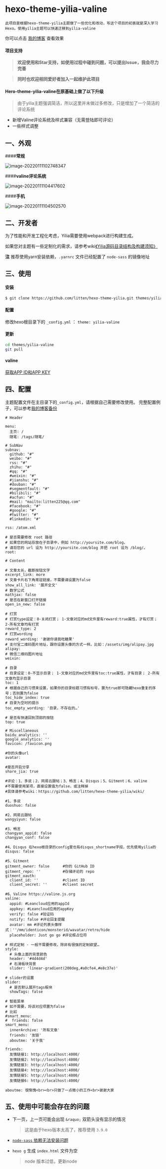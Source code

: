 hexo-theme-yilia-valine
================

    此项目是根据hexo-theme-yilia主题做了一些优化和改动，写这个项目的初衷就是深入学习Hexo。使用yilia主题可以快速迁移到yilia-valine

你可以点击 [我的博客](https://www.buxiaoxing.com/) 查看效果

#### 项目支持

> **欢迎使用和Star支持，如使用过程中碰到问题，可以提出Issue，我会尽力完善**

> **同时也欢迎相同爱好者加入一起维护此项目**

#### Hero-theme-yilia-valine在原基础上做了以下升级
> 由于yilia主题强调简洁，所以这里并未做过多修改，只是增加了一个简洁的评论系统

- 新增Valine评论系统及样式兼容（无需登陆即可评论）
- 一些样式调整

## 一、外观

####**常规**

![image-20220111102748347](https://gitee.com/buxiaoxing/image-bed/raw/master/img/image-20220111102748347.png)



####**valine评论系统**

![image-20220111104417602](https://gitee.com/buxiaoxing/image-bed/raw/master/img/image-20220111104417602.png)

####**手机**

 ![image-20220111104502570](https://gitee.com/buxiaoxing/image-bed/raw/master/img/image-20220111104502570.png)

## 二、开发者

为了性能和开发工程化考虑，Yilia需要使用webpack进行构建生成。

如果您对主题有一些定制化的需求，请参考wiki[《Yilia源码目录结构及构建须知》](https://github.com/litten/hexo-theme-yilia/wiki/Yilia%E6%BA%90%E7%A0%81%E7%9B%AE%E5%BD%95%E7%BB%93%E6%9E%84%E5%8F%8A%E6%9E%84%E5%BB%BA%E9%A1%BB%E7%9F%A5)

**注** 推荐使用yarn安装依赖，`.yarnrc` 文件已经配置了 `node-sass` 的镜像地址

## 三、使用

#### 安装

``` bash
$ git clone https://github.com/litten/hexo-theme-yilia.git themes/yilia-valine
```

#### 配置

修改hexo根目录下的 `_config.yml` ： `theme: yilia-valine`

#### 更新

``` bash
cd themes/yilia-valine
git pull
```

#### valine

[获取APP ID和APP KEY](https://valine.js.org/quickstart.html)

## 四、配置

主题配置文件在主目录下的`_config.yml`，请根据自己需要修改使用。
完整配置例子，可以参考[我的博客备份](https://github.com/buxiaoxing/hexoBlog)

```
# Header

menu:
  主页: /
  随笔: /tags/随笔/

# SubNav
subnav:
  github: "#"
  weibo: "#"
  rss: "#"
  zhihu: "#"
  #qq: "#"
  #weixin: "#"
  #jianshu: "#"
  #douban: "#"
  #segmentfault: "#"
  #bilibili: "#"
  #acfun: "#"
  #mail: "mailto:litten225@qq.com"
  #facebook: "#"
  #google: "#"
  #twitter: "#"
  #linkedin: "#"

rss: /atom.xml

# 是否需要修改 root 路径
# 如果您的网站存放在子目录中，例如 http://yoursite.com/blog，
# 请将您的 url 设为 http://yoursite.com/blog 并把 root 设为 /blog/。
root:

# Content

# 文章太长，截断按钮文字
excerpt_link: more
# 文章卡片右下角常驻链接，不需要请设置为false
show_all_link: '展开全文'
# 数学公式
mathjax: false
# 是否在新窗口打开链接
open_in_new: false

# 打赏
# 打赏type设定：0-关闭打赏； 1-文章对应的md文件里有reward:true属性，才有打赏； 2-所有文章均有打赏
reward_type: 2
# 打赏wording
reward_wording: '谢谢你请我吃糖果'
# 支付宝二维码图片地址，跟你设置头像的方式一样。比如：/assets/img/alipay.jpg
alipay:
# 微信二维码图片地址
weixin:

# 目录
# 目录设定：0-不显示目录； 1-文章对应的md文件里有toc:true属性，才有目录； 2-所有文章均显示目录
toc: 1
# 根据自己的习惯来设置，如果你的目录标题习惯有标号，置为true即可隐藏hexo重复的序号；否则置为false
toc_hide_index: true
# 目录为空时的提示
toc_empty_wording: '目录，不存在的…'

# 是否有快速回到顶部的按钮
top: true

# Miscellaneous
baidu_analytics: ''
google_analytics: ''
favicon: /favicon.png

#你的头像url
avatar:

#是否开启分享
share_jia: true

#评论：1、多说；2、网易云跟帖；3、畅言；4、Disqus；5、Gitment；6、valine
#不需要使用某项，直接设置值为false，或注释掉
#具体请参考wiki：https://github.com/litten/hexo-theme-yilia/wiki/

#1、多说
duoshuo: false

#2、网易云跟帖
wangyiyun: false

#3、畅言
changyan_appid: false
changyan_conf: false

#4、Disqus 在hexo根目录的config里也有disqus_shortname字段，优先使用yilia的
disqus: false

#5、Gitment
gitment_owner: false      #你的 GitHub ID
gitment_repo: ''          #存储评论的 repo
gitment_oauth:
  client_id: ''           #client ID
  client_secret: ''       #client secret

#6、Valine https://valine.js.org
valine:
  appid: #Leancloud应用的appId
  appkey: #Leancloud应用的appKey
  verify: false #验证码
  notify: false #评论回复提醒
  avatar: mm #评论列表头像样式：''/mm/identicon/monsterid/wavatar/retro/hide
  placeholder: Just go go #评论框占位符

# 样式定制 - 一般不需要修改，除非有很强的定制欲望…
style:
  # 头像上面的背景颜色
  header: '#4d4d4d'
  # 右滑板块背景
  slider: 'linear-gradient(200deg,#a0cfe4,#e8c37e)'

# slider的设置
slider:
  # 是否默认展开tags板块
  showTags: false

# 智能菜单
# 如不需要，将该对应项置为false
# 比如
#smart_menu:
#  friends: false
smart_menu:
  innerArchive: '所有文章'
  friends: '友链'
  aboutme: '关于我'

friends:
  友情链接1: http://localhost:4000/
  友情链接2: http://localhost:4000/
  友情链接3: http://localhost:4000/
  友情链接4: http://localhost:4000/
  友情链接5: http://localhost:4000/
  友情链接6: http://localhost:4000/

aboutme: 很惭愧<br><br>只做了一点微小的工作<br>谢谢大家
```

## 五、使用中可能会存在的问题

- 下一页，上一页可能会出现 `&raquo;` 双箭头没有显示的情况

  >  这是由于hexo版本太高了，推荐使用 `3.9.0`

- [`node-sass` 依赖无法安装问题](https://www.buxiaoxing.com/2021/12/06/node-sass%E7%9A%84%E5%AE%89%E8%A3%85/)

- `hexo g` 生成 `index.html` 文件为空

  >  node 版本过低，更新node
